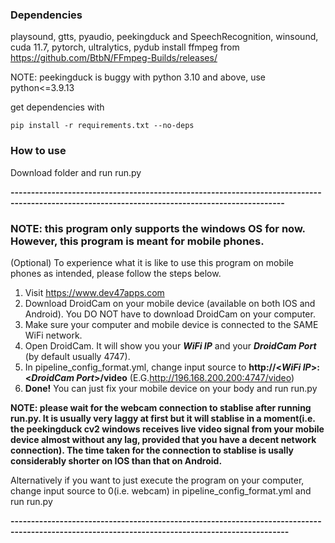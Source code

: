 ### Dependencies
playsound, gtts, pyaudio, peekingduck and SpeechRecognition, winsound, cuda 11.7, pytorch, ultralytics, pydub
install ffmpeg from https://github.com/BtbN/FFmpeg-Builds/releases/

NOTE: peekingduck is buggy with python 3.10 and above, use python<=3.9.13

get dependencies with
```
pip install -r requirements.txt --no-deps
```


### How to use
Download folder and run run.py

**-----------------------------------------------------------------------------------------------------------------------------------------------**
### NOTE: this program only supports the windows OS for now. However, this program is meant for mobile phones. 
(Optional) To experience what it is like to use this program on mobile phones as intended, please follow the steps below.
1. Visit https://www.dev47apps.com
2. Download DroidCam on your mobile device (available on both IOS and Android). You DO NOT have to download DroidCam on your computer.
3. Make sure your computer and mobile device is connected to the SAME WiFi network.
4. Open DroidCam. It will show you your ***WiFi IP*** and your ***DroidCam Port*** (by default usually 4747).
5. In pipeline_config_format.yml, change input source to **http://<***WiFi IP***>:<***DroidCam Port***>/video** (E.G.http://196.168.200.200:4747/video)
6. **Done!** You can just fix your mobile device on your body and run run.py

**NOTE: please wait for the webcam connection to stablise after running run.py. It is usually very laggy at first but it will stablise in a moment(i.e. the peekingduck cv2 windows receives live video signal from your mobile device almost without any lag, provided that you have a decent network connection). The time taken for the connection to stablise is usally considerably shorter on IOS than that on Android.**

Alternatively if you want to just execute the program on your computer, change input source to 0(i.e. webcam) in pipeline_config_format.yml and run run.py

**------------------------------------------------------------------------------------------------------------------------------------------------**
